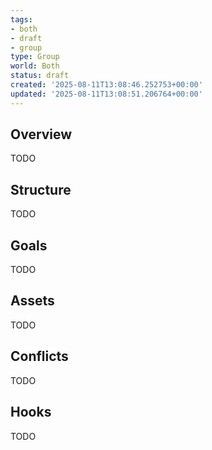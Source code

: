 ```yaml
---
tags:
- both
- draft
- group
type: Group
world: Both
status: draft
created: '2025-08-11T13:08:46.252753+00:00'
updated: '2025-08-11T13:08:51.206764+00:00'
---
```



## Overview

TODO
## Structure

TODO
## Goals

TODO
## Assets

TODO
## Conflicts

TODO
## Hooks

TODO
